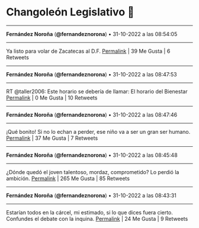 # Changoleón Legislativo 🙈
*****
**Fernández Noroña** (**@fernandeznorona**) • 31-10-2022 a las 08:54:05
*****
Ya listo para volar de Zacatecas al D.F.
[Permalink](https://twitter.com/fernandeznorona/status/1587125769347686408) | 39 Me Gusta | 6 Retweets
*****
**Fernández Noroña** (**@fernandeznorona**) • 31-10-2022 a las 08:47:53
*****
RT @taller2006: Este horario se debería de llamar: 
El horario del Bienestar
[Permalink](https://twitter.com/fernandeznorona/status/1587124209200906240) | 0 Me Gusta | 10 Retweets
*****
**Fernández Noroña** (**@fernandeznorona**) • 31-10-2022 a las 08:47:46
*****
¡Qué bonito! Si no lo echan a perder, ese niño va a ser un gran ser humano.
[Permalink](https://twitter.com/fernandeznorona/status/1587124178951589888) | 37 Me Gusta | 7 Retweets
*****
**Fernández Noroña** (**@fernandeznorona**) • 31-10-2022 a las 08:45:48
*****
¿Dónde quedó el joven talentoso, mordaz, comprometido? Lo perdió la ambición.
[Permalink](https://twitter.com/fernandeznorona/status/1587123683369406466) | 265 Me Gusta | 85 Retweets
*****
**Fernández Noroña** (**@fernandeznorona**) • 31-10-2022 a las 08:43:31
*****
Estarían todos en la cárcel, mi estimado, si lo que dices fuera cierto. Confundes el debate con la inquina.
[Permalink](https://twitter.com/fernandeznorona/status/1587123108384735234) | 24 Me Gusta | 9 Retweets